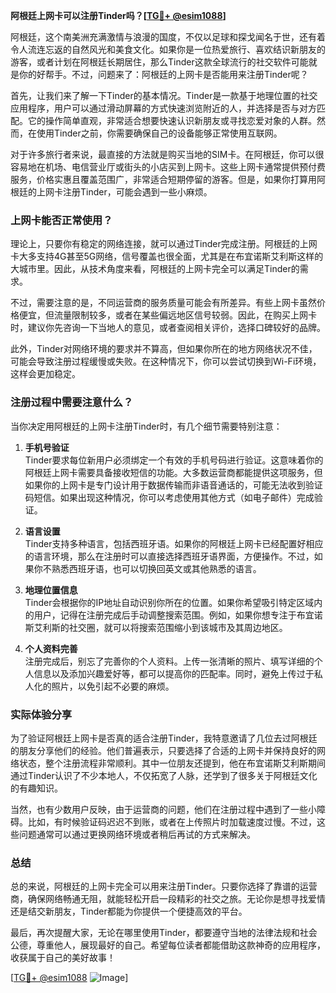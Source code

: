 **阿根廷上网卡可以注册Tinder吗？[[TG💪+ @esim1088](https://t.me/s/esim1088)]**

阿根廷，这个南美洲充满激情与浪漫的国度，不仅以足球和探戈闻名于世，还有着令人流连忘返的自然风光和美食文化。如果你是一位热爱旅行、喜欢结识新朋友的游客，或者计划在阿根廷长期居住，那么Tinder这款全球流行的社交软件可能就是你的好帮手。不过，问题来了：阿根廷的上网卡是否能用来注册Tinder呢？

首先，让我们来了解一下Tinder的基本情况。Tinder是一款基于地理位置的社交应用程序，用户可以通过滑动屏幕的方式快速浏览附近的人，并选择是否与对方匹配。它的操作简单直观，非常适合想要快速认识新朋友或寻找恋爱对象的人群。然而，在使用Tinder之前，你需要确保自己的设备能够正常使用互联网。

对于许多旅行者来说，最直接的方法就是购买当地的SIM卡。在阿根廷，你可以很容易地在机场、电信营业厅或街头的小店买到上网卡。这些上网卡通常提供预付费服务，价格实惠且覆盖范围广，非常适合短期停留的游客。但是，如果你打算用阿根廷的上网卡注册Tinder，可能会遇到一些小麻烦。

### 上网卡能否正常使用？

理论上，只要你有稳定的网络连接，就可以通过Tinder完成注册。阿根廷的上网卡大多支持4G甚至5G网络，信号覆盖也很全面，尤其是在布宜诺斯艾利斯这样的大城市里。因此，从技术角度来看，阿根廷的上网卡完全可以满足Tinder的需求。

不过，需要注意的是，不同运营商的服务质量可能会有所差异。有些上网卡虽然价格便宜，但流量限制较多，或者在某些偏远地区信号较弱。因此，在购买上网卡时，建议你先咨询一下当地人的意见，或者查阅相关评价，选择口碑较好的品牌。

此外，Tinder对网络环境的要求并不算高，但如果你所在的地方网络状况不佳，可能会导致注册过程缓慢或失败。在这种情况下，你可以尝试切换到Wi-Fi环境，这样会更加稳定。

### 注册过程中需要注意什么？

当你决定用阿根廷的上网卡注册Tinder时，有几个细节需要特别注意：

1. **手机号验证**  
   Tinder要求每位新用户必须绑定一个有效的手机号码进行验证。这意味着你的阿根廷上网卡需要具备接收短信的功能。大多数运营商都能提供这项服务，但如果你的上网卡是专门设计用于数据传输而非语音通话的，可能无法收到验证码短信。如果出现这种情况，你可以考虑使用其他方式（如电子邮件）完成验证。

2. **语言设置**  
   Tinder支持多种语言，包括西班牙语。如果你的阿根廷上网卡已经配置好相应的语言环境，那么在注册时可以直接选择西班牙语界面，方便操作。不过，如果你不熟悉西班牙语，也可以切换回英文或其他熟悉的语言。

3. **地理位置信息**  
   Tinder会根据你的IP地址自动识别你所在的位置。如果你希望吸引特定区域内的用户，记得在注册完成后手动调整搜索范围。例如，如果你想专注于布宜诺斯艾利斯的社交圈，就可以将搜索范围缩小到该城市及其周边地区。

4. **个人资料完善**  
   注册完成后，别忘了完善你的个人资料。上传一张清晰的照片、填写详细的个人信息以及添加兴趣爱好等，都可以提高你的匹配率。同时，避免上传过于私人化的照片，以免引起不必要的麻烦。

### 实际体验分享

为了验证阿根廷上网卡是否真的适合注册Tinder，我特意邀请了几位去过阿根廷的朋友分享他们的经验。他们普遍表示，只要选择了合适的上网卡并保持良好的网络状态，整个注册流程非常顺利。其中一位朋友还提到，他在布宜诺斯艾利斯期间通过Tinder认识了不少本地人，不仅拓宽了人脉，还学到了很多关于阿根廷文化的有趣知识。

当然，也有少数用户反映，由于运营商的问题，他们在注册过程中遇到了一些小障碍。比如，有时候验证码迟迟不到账，或者在上传照片时加载速度过慢。不过，这些问题通常可以通过更换网络环境或者稍后再试的方式来解决。

### 总结

总的来说，阿根廷的上网卡完全可以用来注册Tinder。只要你选择了靠谱的运营商，确保网络畅通无阻，就能轻松开启一段精彩的社交之旅。无论你是想寻找爱情还是结交新朋友，Tinder都能为你提供一个便捷高效的平台。

最后，再次提醒大家，无论在哪里使用Tinder，都要遵守当地的法律法规和社会公德，尊重他人，展现最好的自己。希望每位读者都能借助这款神奇的应用程序，收获属于自己的美好故事！

[[TG💪+ @esim1088](https://t.me/s/esim1088) ![Image](https://i.postimg.cc/4NQfJmqS/Snipaste-2025-05-13-00-14-12.png)]
